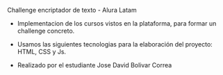 Challenge encriptador de texto - Alura Latam 

- Implementacion de los cursos vistos en la plataforma, para formar un challenge concreto.
  
- Usamos las siguientes tecnologias para la elaboración del proyecto: HTML, CSS y Js.
  
- Realizado por el estudiante Jose David Bolivar Correa
